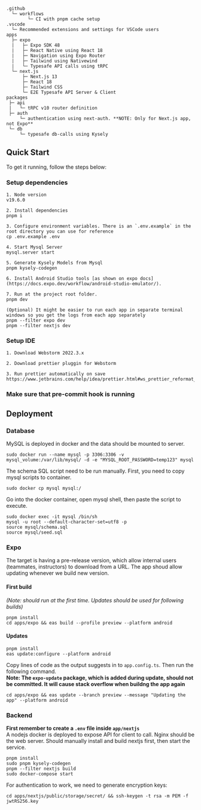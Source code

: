 ```
.github
  └─ workflows
        └─ CI with pnpm cache setup
.vscode
  └─ Recommended extensions and settings for VSCode users
apps
  ├─ expo
  |   ├─ Expo SDK 48
  |   ├─ React Native using React 18
  |   ├─ Navigation using Expo Router
  |   ├─ Tailwind using Nativewind
  |   └─ Typesafe API calls using tRPC
  └─ next.js
      ├─ Next.js 13
      ├─ React 18
      ├─ Tailwind CSS
      └─ E2E Typesafe API Server & Client
packages
 ├─ api
 |   └─ tRPC v10 router definition
 ├─ auth
     └─ authentication using next-auth. **NOTE: Only for Next.js app, not Expo**
 └─ db
     └─ typesafe db-calls using Kysely
```

## Quick Start

To get it running, follow the steps below:

### Setup dependencies

```
1. Node version
v19.6.0

2. Install dependencies
pnpm i

3. Configure environment variables. There is an `.env.example` in the root directory you can use for reference
cp .env.example .env

4. Start Mysql Server
mysql.server start

5. Generate Kysely Models from Mysql
pnpm kysely-codegen

6. Install Android Studio tools [as shown on expo docs](https://docs.expo.dev/workflow/android-studio-emulator/).

7. Run at the project root folder.
pnpm dev

(Optional) It might be easier to run each app in separate terminal windows so you get the logs from each app separately
pnpm --filter expo dev
pnpm --filter nextjs dev
```

### Setup IDE

```
1. Download Webstorm 2022.3.x

2. Download prettier pluggin for Webstorm

3. Run prettier automatically on save
https://www.jetbrains.com/help/idea/prettier.html#ws_prettier_reformat_code
```

### Make sure that pre-commit hook is running

## Deployment

### Database
MySQL is deployed in docker and the data should be mounted to server.
```
sudo docker run --name mysql -p 3306:3306 -v mysql_volume:/var/lib/mysql/ -d -e "MYSQL_ROOT_PASSWORD=temp123" mysql
```
The schema SQL script need to be run manually. First, you need to copy mysql scripts to container. 
```
sudo docker cp mysql mysql:/
```
Go into the docker container, open mysql shell, then paste the script
to execute.
```
sudo docker exec -it mysql /bin/sh
mysql -u root --default-character-set=utf8 -p
source mysql/schema.sql
source mysql/seed.sql
```

### Expo
The target is having a pre-release version, which allow internal users (teammates, instructors) to download from a URL.
The app shoud allow updating whenever we build new version.
#### First build 
*(Note: should run at the first time. Updates should be used for following builds)*
```
pnpm install
cd apps/expo && eas build --profile preview --platform android
```
#### Updates
```
pnpm install
eas update:configure --platform android
```
Copy lines of code as the output suggests in to `app.config.ts`. Then run the following command.\
**Note: The `expo-update` package, which is added during update, should not be committed.
It will cause stack overflow when buildng the app again**
```
cd apps/expo && eas update --branch preview --message "Updating the app" --platform android
```

### Backend
**First remember to create a `.env` file inside `app/nextjs`**\
A nodejs docker is deployed to expose API for client to call. Nginx should be the web server.
Should manually install and build nextjs first, then start the service.
```
pnpm install 
sudo pnpm kysely-codegen
pnpm --filter nextjs build
sudo docker-compose start
```
For authentication to work, we need to generate encryption keys:
```
cd apps/nextjs/public/storage/secret/ && ssh-keygen -t rsa -m PEM -f jwtRS256.key
```